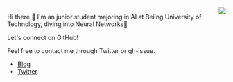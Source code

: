 <!--<img width="1000" src="/assets/nagi.gif" style="max-width: 150%; height: auto;">-->

<a href="https://github.com/nagi-ovo?tab=repositories">
  <img style="max-width: 450px" align="right" src="https://gh-readme-stats-nagi.vercel.app/api?username=Nagi-ovo&show_icons=true&theme=transparent&hide_rank=true&hide_title=true&count_private=true&role=OWNER"/>
</a>

Hi there 👋  I'm an junior student majoring in AI at Beiing University of Technology, diving into Neural Networks🥹

Let's connect on GitHub!

Feel free to contact me through Twitter or gh-issue.

- [Blog](https://nagi.fun)
- [Twitter](https://twitter.com/Nag1ovo)

<!--
ORGANIZATION_MEMBER,COLLABORATOR
![Rust](https://img.shields.io/badge/Rust-000000?style=for-the-badge&logo=rust&logoColor=white)
![Python](https://img.shields.io/badge/python-3670A0?style=for-the-badge&logo=python&logoColor=ffdd54)
![C++](https://img.shields.io/badge/c++-%2300599C.svg?style=for-the-badge&logo=c%2B%2B&logoColor=white)
![JavaScript](https://img.shields.io/badge/javascript-%23323330.svg?style=for-the-badge&logo=javascript&logoColor=%23F7DF1E)
![React](https://img.shields.io/badge/react-%2320232a.svg?style=for-the-badge&logo=react&logoColor=%2361DAFB)
![Obsidian](https://img.shields.io/badge/Obsidian-%23483699.svg?style=for-the-badge&logo=obsidian&logoColor=white)
 <!-- ![Docker](https://img.shields.io/badge/docker-%230db7ed.svg?style=for-the-badge&logo=docker&logoColor=white)
-->


<div style="display:flex; flex-wrap:wrap; height: 200px;">
  <!--
  <img height="170" src="https://gh-readme-stats-nagi.vercel.app/api/top-langs/?username=Nagi-ovo&hide=css,scss,html,java,perl,jupyter%20notebook&layout=compact&langs_count=8&card_width=400" alt="Nagi-ovo's Language stats">
  <img height="170" src="https://gh-readme-stats-nagi.vercel.app/api?username=Nagi-ovo&show_icons=true&theme=transparent&count_private=true&role=OWNER,ORGANIZATION_MEMBER,COLLABORATOR" alt="Nagi's GitHub stats">
  -->
</div>

<!--
### I'm recently working on:</a>

 <div style="display: flex; flex-wrap: wrap; justify-content: space-around;">
  <a href="https://github.com/Open-BJUT/BJUT-Helper" style="flex: 0 0 48%;">
    <img align="center" src="https://github-readme-stats-git-main-nagi-ovo.vercel.app/api/pin/?username=Nagi-ovo&repo=BJUT-Helper" alt="BJUT-Helper">
  </a>
  <a href="https://github.com/Nagi-ovo/EZ4STU" style="flex: 0 0 48%;">
    <img align="center" src="https://github-readme-stats-git-main-nagi-ovo.vercel.app/api/pin/?username=Nagi-ovo&repo=EZ4STU" alt="EZ4STU">
  </a>  
  <a href="https://github.com/ytzfhqs/AAAMLP-CN" style="flex: 0 0 48%;">
    <img align="center" src="https://github-readme-stats-git-main-nagi-ovo.vercel.app/api/pin/?username=ytzfhqs&repo=AAAMLP-CN&show_owner=true" alt="ytzfhqs/AAAMLP-CN">
  </a>  
  <a href="https://github.com/Nagi-ovo/Cherno-CPP-Notes" style="flex: 0 0 48%;">
    <img align="center" src="https://github-readme-stats-git-main-nagi-ovo.vercel.app/api/pin/?username=Nagi-ovo&repo=Cherno-CPP-Notes"  alt="Nagi-ovo/Cherno-CPP-Notes">
  </a>  
</div>
-->

<!--START_SECTION:waka
![Code Time](http://img.shields.io/badge/Code%20Time-417%20hrs%2016%20mins-blue)

📊 **This Week I Spent My Time On** 

```text
💬 Programming Languages: 
Markdown                 51 mins             ██████████████████░░░░░░░   72.69 % 
C++                      5 mins              ██░░░░░░░░░░░░░░░░░░░░░░░   07.30 % 
Python                   5 mins              ██░░░░░░░░░░░░░░░░░░░░░░░   07.20 % 
C                        2 mins              █░░░░░░░░░░░░░░░░░░░░░░░░   02.87 % 
Other                    1 min               █░░░░░░░░░░░░░░░░░░░░░░░░   02.06 % 

🔥 Editors: 
Obsidian                 50 mins             ██████████████████░░░░░░░   70.23 % 
VS Code                  14 mins             █████░░░░░░░░░░░░░░░░░░░░   19.69 % 
CLion                    7 mins              ███░░░░░░░░░░░░░░░░░░░░░░   10.08 % 

💻 Operating System: 
Mac                      1 hr 11 mins        █████████████████████████   100.00 % 
```


 Last Updated on 12/01/2024 16:16:44 UTC
END_SECTION:waka-->


</div>








